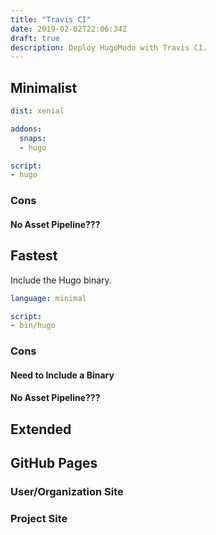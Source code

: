 ```yaml
---
title: "Travis CI"
date: 2019-02-02T22:06:34Z
draft: true
description: Deploy HugoModo with Travis CI.
---
```

## Minimalist

```yaml
dist: xenial

addons:
  snaps:
  - hugo

script:
- hugo
```

### Cons

#### No Asset Pipeline???

## Fastest

Include the Hugo binary.

```yaml
language: minimal

script:
- bin/hugo
```

### Cons

#### Need to Include a Binary

#### No Asset Pipeline???

## Extended

## GitHub Pages

### User/Organization Site

### Project Site

